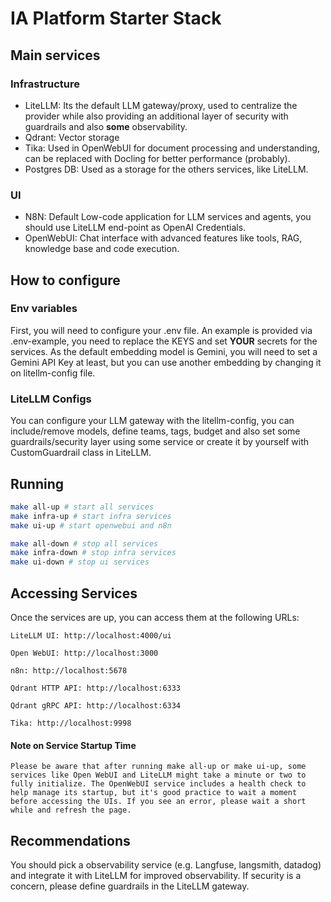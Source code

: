 # IA Platform Starter Stack

## Main services
### Infrastructure
- LiteLLM: Its the default LLM gateway/proxy, used to centralize the provider while also providing an additional layer of security with guardrails and also **some** observability.
- Qdrant: Vector storage
- Tika: Used in OpenWebUI for document processing and understanding, can be replaced with Docling for better performance (probably).
- Postgres DB: Used as a storage for the others services, like LiteLLM.

### UI
- N8N: Default Low-code application for LLM services and agents, you should use LiteLLM end-point as OpenAI Credentials.
- OpenWebUI: Chat interface with advanced features like tools, RAG, knowledge base and code execution.

## How to configure
### Env variables
First, you will need to configure your .env file. An example is provided via .env-example, you need to replace the KEYS and set **YOUR** secrets for the services. As the default embedding model is Gemini, you will need to set a Gemini API Key at least, but you can use another embedding by changing it on litellm-config file.

### LiteLLM Configs
You can configure your LLM gateway with the litellm-config, you can include/remove models, define teams, tags, budget and also set some guardrails/security layer using some service or create it by yourself with CustomGuardrail class in LiteLLM.

## Running
```bash
make all-up # start all services
make infra-up # start infra services
make ui-up # start openwebui and n8n

make all-down # stop all services
make infra-down # stop infra services
make ui-down # stop ui services
```
## Accessing Services
Once the services are up, you can access them at the following URLs:

    LiteLLM UI: http://localhost:4000/ui

    Open WebUI: http://localhost:3000

    n8n: http://localhost:5678

    Qdrant HTTP API: http://localhost:6333

    Qdrant gRPC API: http://localhost:6334

    Tika: http://localhost:9998

#### Note on Service Startup Time

    Please be aware that after running make all-up or make ui-up, some services like Open WebUI and LiteLLM might take a minute or two to fully initialize. The OpenWebUI service includes a health check to help manage its startup, but it's good practice to wait a moment before accessing the UIs. If you see an error, please wait a short while and refresh the page.

## Recommendations

You should pick a observability service (e.g. Langfuse, langsmith, datadog) and integrate it with LiteLLM for improved observability. If security is a concern, please define guardrails in the LiteLLM gateway.